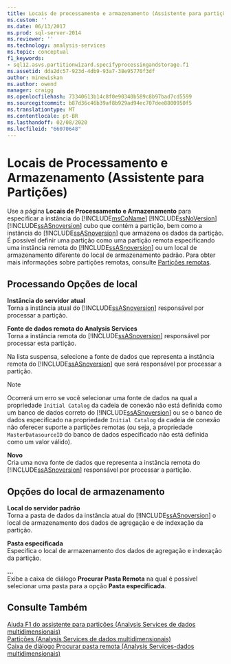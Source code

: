 ```yaml
---
title: Locais de processamento e armazenamento (Assistente para partições) | Microsoft Docs
ms.custom: ''
ms.date: 06/13/2017
ms.prod: sql-server-2014
ms.reviewer: ''
ms.technology: analysis-services
ms.topic: conceptual
f1_keywords:
- sql12.asvs.partitionwizard.specifyprocessingandstorage.f1
ms.assetid: dda2dc57-923d-4db9-93a7-38e95770f3df
author: minewiskan
ms.author: owend
manager: craigg
ms.openlocfilehash: 73340613b14c8f0e90340b589c8b97bad7cd5599
ms.sourcegitcommit: b87d36c46b39af8b929ad94ec707dee8800950f5
ms.translationtype: MT
ms.contentlocale: pt-BR
ms.lasthandoff: 02/08/2020
ms.locfileid: "66070648"
---
```

# <a name="processing-and-storage-locations-partition-wizard"></a>Locais de Processamento e Armazenamento (Assistente para Partições)
  Use a página **Locais de Processamento e Armazenamento** para especificar a instância do [!INCLUDE[msCoName](../includes/msconame-md.md)] [!INCLUDE[ssNoVersion](../includes/ssnoversion-md.md)] [!INCLUDE[ssASnoversion](../includes/ssasnoversion-md.md)] cubo que contém a partição, bem como a instância do [!INCLUDE[ssASnoversion](../includes/ssasnoversion-md.md)] que armazena os dados da partição. É possível definir uma partição como uma partição remota especificando uma instância remota do [!INCLUDE[ssASnoversion](../includes/ssasnoversion-md.md)] ou um local de armazenamento diferente do local de armazenamento padrão. Para obter mais informações sobre partições remotas, consulte [Partições remotas](multidimensional-models-olap-logical-cube-objects/partitions-remote-partitions.md).  
  
## <a name="processing-location-options"></a>Processando Opções de local  
 **Instância do servidor atual**  
 Torna a instância atual do [!INCLUDE[ssASnoversion](../includes/ssasnoversion-md.md)] responsável por processar a partição.  
  
 **Fonte de dados remota do Analysis Services**  
 Torna a instância remota do [!INCLUDE[ssASnoversion](../includes/ssasnoversion-md.md)] responsável por processar esta partição.  
  
 Na lista suspensa, selecione a fonte de dados que representa a instância remota do [!INCLUDE[ssASnoversion](../includes/ssasnoversion-md.md)] que será responsável por processar a partição.  
  
> [!NOTE]  
>  Ocorrerá um erro se você selecionar uma fonte de dados na qual a propriedade `Initial Catalog` da cadeia de conexão não está definida como um banco de dados correto do [!INCLUDE[ssASnoversion](../includes/ssasnoversion-md.md)] ou se o banco de dados especificado na propriedade `Initial Catalog` da cadeia de conexão não oferecer suporte a partições remotas (ou seja, a propriedade `MasterDatasourceID` do banco de dados especificado não está definida como um valor válido).  
  
 **Novo**  
 Cria uma nova fonte de dados que representa a instância remota do [!INCLUDE[ssASnoversion](../includes/ssasnoversion-md.md)] responsável por processar a partição.  
  
## <a name="storage-location-options"></a>Opções do local de armazenamento  
 **Local do servidor padrão**  
 Torna a pasta de dados da instância atual do [!INCLUDE[ssASnoversion](../includes/ssasnoversion-md.md)] o local de armazenamento dos dados de agregação e de indexação da partição.  
  
 **Pasta especificada**  
 Especifica o local de armazenamento dos dados de agregação e indexação da partição.  
  
 **...**  
 Exibe a caixa de diálogo **Procurar Pasta Remota** na qual é possível selecionar uma pasta para a opção **Pasta especificada**.  
  
## <a name="see-also"></a>Consulte Também  
 [Ajuda F1 do assistente para partições &#40;Analysis Services de dados multidimensionais&#41;](partition-wizard-f1-help-analysis-services-multidimensional-data.md)   
 [Partições &#40;Analysis Services de dados multidimensionais&#41;](multidimensional-models-olap-logical-cube-objects/partitions-analysis-services-multidimensional-data.md)   
 [Caixa de diálogo Procurar pasta remota &#40;Analysis Services-dados multidimensionais&#41;](browse-for-remote-folder-dialog-box-analysis-services-multidimensional-data.md)  
  
  

